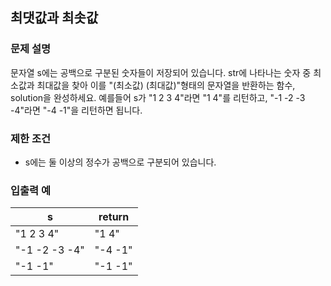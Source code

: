 ## 최댓값과 최솟값

### 문제 설명
문자열 s에는 공백으로 구분된 숫자들이 저장되어 있습니다. str에 나타나는 숫자 중 최소값과 최대값을 찾아 이를 "(최소값) (최대값)"형태의 문자열을 반환하는 함수, solution을 완성하세요.
예를들어 s가 "1 2 3 4"라면 "1 4"를 리턴하고, "-1 -2 -3 -4"라면 "-4 -1"을 리턴하면 됩니다.

### 제한 조건
- s에는 둘 이상의 정수가 공백으로 구분되어 있습니다.

### 입출력 예
|s|return|
|---|---|
"1 2 3 4"|"1 4"|
"-1 -2 -3 -4"|"-4 -1"|
"-1 -1"|"-1 -1"|


